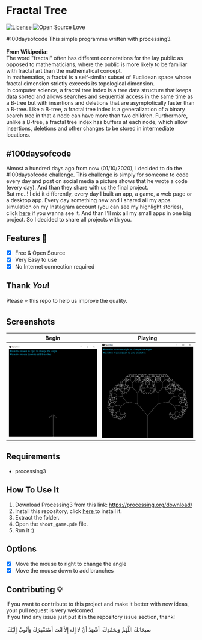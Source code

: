 # Fractal Tree
[![License](https://img.shields.io/badge/License-Apache%202.0-blue.svg)](LICENSE)
![Open Source Love](https://badges.frapsoft.com/os/v1/open-source.svg?v=102)

#100daysofcode This simple programme written with processing3.<br><br>
**From Wikipedia:**<br>
The word "fractal" often has different connotations for the lay public as opposed to mathematicians, where the public is more likely to be familiar with fractal art than the mathematical concept.<br>
In mathematics, a fractal is a self-similar subset of Euclidean space whose fractal dimension strictly exceeds its topological dimension.<br>
In computer science, a fractal tree index is a tree data structure that keeps data sorted and allows searches and sequential access in the same time as a B-tree but with insertions and deletions that are asymptotically faster than a B-tree. Like a B-tree, a fractal tree index is a generalization of a binary search tree in that a node can have more than two children. Furthermore, unlike a B-tree, a fractal tree index has buffers at each node, which allow insertions, deletions and other changes to be stored in intermediate locations.

## #100daysofcode
Almost a hundred days ago from now (01/10/2020), I decided to do the #100daysofcode challenge. This challenge is simply for someone to code every day and post on social media a picture shows that he wrote a code (every day). And than they share with us the final project.<br>
But me..! I did it differently, every day I built an app, a game, a web page or a desktop app. Every day something new and I shared all my apps simulation on my Instagram account (you can see my highlight stories), click <a href='https://instagram.com/medyanis_hiou'>here</a> if you wanna see it. And than I'll mix all my small apps in one big project. So I decided to share all projects with you.<br>

## Features :dart:
* [x] Free & Open Source
* [x] Very Easy to use
* [x] No Internet connection required

## Thank _You_!
Please :star: this repo to help us improve the quality.

## Screenshots
Begin          | Playing
:---------------------:|:------------------:
![screenshoot](screenshots/ft1.png) | ![screenshoot](screenshots/ft2.png) <br>

## Requirements
* processing3

## How To Use It
1. Download Processing3 from this link: https://processing.org/download/
2. Install this repository, click <a href="https://github.com/mohamedyanis/3D-Slicingfractal-tree/archive/master.zip"> here </a> to install it.
3. Extract the folder.
4. Open the ```shoot_game.pde``` file.
5. Run it :)

## Options
* [x] Move the mouse to right to change the angle
* [x] Move the mouse down to add branches

## Contributing 💡
If you want to contribute to this project and make it better with new ideas, your pull request is very welcomed.<br>
If you find any issue just put it in the repository issue section, thank!<br><br>
.سبحَانَكَ اللَّهُمَّ وَبِحَمْدِكَ، أَشْهَدُ أَنْ لا إِلهَ إِلأَ انْتَ أَسْتَغْفِرُكَ وَأَتْوبُ إِلَيْكَ

